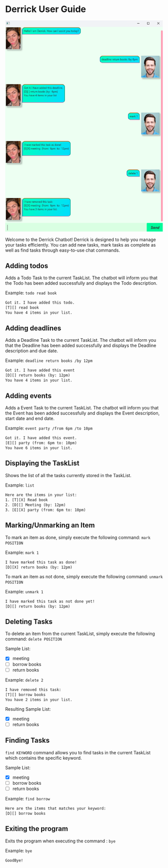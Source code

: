 # Derrick User Guide
![Description of the screenshot](Ui.png)

Welcome to the Derrick Chatbot! Derrick is designed to help you manage your tasks efficiently. 
You can add new tasks, mark tasks as complete as well as find tasks through easy-to-use chat commands.

## Adding todos
Adds a Todo Task to the current TaskList.
The chatbot will inform you that the Todo has been added successfully and displays the
Todo description.

Example: `todo read book`


```
Got it. I have added this todo.
[T][] read book
You have 4 items in your list.
```

## Adding deadlines

Adds a Deadline Task to the current TaskList.
The chatbot will inform you that the Deadline has been added successfully and displays the
Deadline description and due date.


Example: `deadline return books /by 12pm`


```
Got it. I have added this event
[D][] return books (by: 12pm)
You have 4 items in your list.
```

## Adding events

Adds a Event Task to the current TaskList.
The chatbot will inform you that the Event has been added successfully and displays the
Event description, start date and end date.


Example: `event party /from 6pm /to 10pm`


```
Got it. I have added this event.
[E][] party (from: 6pm to: 10pm)
You have 6 items in your list.
```
## Displaying the TaskList

Shows the list of all the tasks currently stored in the TaskList.

Example: `list`

```
Here are the items in your list:
1. [T][X] Read book
2. [D][] Meeting (by: 12pm)
3. [E][X] party (from: 6pm to: 10pm)
```


## Marking/Unmarking an Item

To mark an item as done, simply execute the following command: `mark POSITION`

Example: `mark 1`

```
I have marked this task as done!
[D][X] return books (by: 12pm)
```

To mark an item as not done, simply execute the following command: `unmark POSITION`

Example: `unmark 1`

```
I have marked this task as not done yet!
[D][] return books (by: 12pm)
```

## Deleting Tasks

To delete an item from the current TaskList, simply execute the following command: `delete POSITION`

Sample List:
- [x] meeting
- [ ] borrow books
- [ ] return books

Example: `delete 2`

```
I have removed this task: 
[T][] borrow books
You have 2 items in your list.
```

Resulting Sample List:
- [x] meeting
- [ ] return books

## Finding Tasks

`find KEYWORD` command allows you to find tasks in the current TaskList which contains the specific keyword.

Sample List:
- [x] meeting
- [ ] borrow books
- [ ] return books

Example: `find borrow`

```
Here are the items that matches your keyword:
[D][] borrow books
```

## Exiting the program
Exits the program when executing the command : `bye`

Example: `bye`

```
GoodBye!
```

